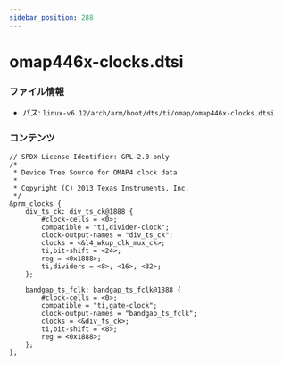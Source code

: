 ```yaml
---
sidebar_position: 288
---
```

# omap446x-clocks.dtsi

### ファイル情報

- パス: `linux-v6.12/arch/arm/boot/dts/ti/omap/omap446x-clocks.dtsi`

### コンテンツ

```dtsi
// SPDX-License-Identifier: GPL-2.0-only
/*
 * Device Tree Source for OMAP4 clock data
 *
 * Copyright (C) 2013 Texas Instruments, Inc.
 */
&prm_clocks {
	div_ts_ck: div_ts_ck@1888 {
		#clock-cells = <0>;
		compatible = "ti,divider-clock";
		clock-output-names = "div_ts_ck";
		clocks = <&l4_wkup_clk_mux_ck>;
		ti,bit-shift = <24>;
		reg = <0x1888>;
		ti,dividers = <8>, <16>, <32>;
	};

	bandgap_ts_fclk: bandgap_ts_fclk@1888 {
		#clock-cells = <0>;
		compatible = "ti,gate-clock";
		clock-output-names = "bandgap_ts_fclk";
		clocks = <&div_ts_ck>;
		ti,bit-shift = <8>;
		reg = <0x1888>;
	};
};

```
